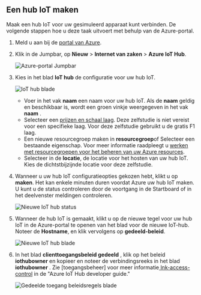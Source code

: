 ## <a name="create-an-iot-hub"></a>Een hub IoT maken

Maak een hub IoT voor uw gesimuleerd apparaat kunt verbinden. De volgende stappen hoe u deze taak uitvoert met behulp van de Azure-portal.

1. Meld u aan bij de [portal van Azure][lnk-portal].

2. Klik in de Jumpbar, op **Nieuw** > **Internet van zaken** > **Azure IoT Hub**.

    ![Azure-portal Jumpbar][1]

3. Kies in het blad **IoT hub** de configuratie voor uw hub IoT.

    ![IoT hub blade][2]

    * Voer in het vak **naam** een naam voor uw hub IoT. Als de **naam** geldig en beschikbaar is, wordt een groen vinkje weergegeven in het vak **naam** .
    * Selecteer een [prijzen en schaal laag][lnk-pricing]. Deze zelfstudie is niet vereist voor een specifieke laag. Voor deze zelfstudie gebruikt u de gratis F1 laag.
    * Een nieuwe resourcegroep maken in **resourcegroep**of Selecteer een bestaande eigenschap. Voor meer informatie raadpleegt u [werken met resourcegroepen voor het beheren van uw Azure resources][lnk-resource-groups].
    * Selecteer in de **locatie**, de locatie voor het hosten van uw hub IoT. Kies de dichtstbijzijnde locatie voor deze zelfstudie.

4. Wanneer u uw hub IoT configuratieopties gekozen hebt, klikt u op **maken**.  Het kan enkele minuten duren voordat Azure uw hub IoT maken. U kunt u de status controleren door de voortgang in de Startboard of in het deelvenster meldingen controleren.

    ![Nieuwe IoT hub status][3]

5. Wanneer de hub IoT is gemaakt, klikt u op de nieuwe tegel voor uw hub IoT in de Azure-portal te openen van het blad voor de nieuwe IoT-hub. Noteer de **Hostname**, en klik vervolgens op **gedeeld-beleid**.

    ![Nieuwe IoT hub blade][4]

6. In het blad **clienttoegangsbeleid gedeeld** , klik op het beleid **iothubowner** en kopieer en noteer de verbindingsreeks in het blad **iothubowner** . Zie [toegangsbeheer] voor meer informatie[ lnk-access-control] in de "Azure IoT Hub developer guide."

    ![Gedeelde toegang beleidsregels blade][5]


<!-- Images. -->
[1]: ./media/iot-hub-get-started-create-hub/create-iot-hub1.png
[2]: ./media/iot-hub-get-started-create-hub/create-iot-hub2.png
[3]: ./media/iot-hub-get-started-create-hub/create-iot-hub3.png
[4]: ./media/iot-hub-get-started-create-hub/create-iot-hub4.png
[5]: ./media/iot-hub-get-started-create-hub/create-iot-hub5.png

<!-- Links -->
[lnk-resource-groups]: ../articles/azure-portal/resource-group-portal.md
[lnk-portal]: https://portal.azure.com/
[lnk-pricing]: https://azure.microsoft.com/pricing/details/iot-hub/
[lnk-access-control]: ../articles/iot-hub/iot-hub-devguide-security.md
